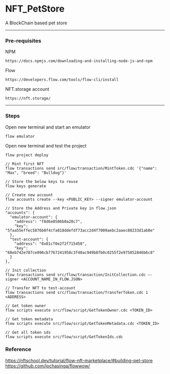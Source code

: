 # NFT_PetStore
A BlockChain based pet store

------
### Pre-requisites

NPM
```
https://docs.npmjs.com/downloading-and-installing-node-js-and-npm
```

Flow
```
https://developers.flow.com/tools/flow-cli/install
```

NFT.storage account
```
https://nft.storage/
```
------
### Steps 

Open new terminal and start an emulator
```
flow emulator
```
Open new terminal and test the project
```
flow project deploy

// Mint first NFT
flow transactions send src/flow/transaction/MintToken.cdc '{"name": "Max", "breed": "Bulldog"}'

// Store the below keys to reuse
flow keys generate

// Create new account
flow accounts create --key <PUBLIC_KEY> --signer emulator-account

// Store the Address and Private key in flow.json
"accounts": {
  "emulator-account": {
    "address": "f8d6e0586b0a20c7",
    "key": "5faa55effec5876b0f4cfa018ddefdf73acc2d4f7009aebc2aaec88233d1ab0e"
  },
  "test-account": {
    "address": "0x01cf0e2f2f715450",
    "key": "68eb742e787ce096cb7767241958c3f40ac949b8fb0c0255f2e975052846b6c8"
  }
},

// Init collection
flow transactions send src/flow/transaction/InitCollection.cdc —-signer <ACCOUNT_NAME_IN_FLOW.JSON>

// Transfer NFT to test-account
flow transactions send src/flow/transaction/TransferToken.cdc 1 <ADDRESS>

// Get token owner
flow scripts execute src/flow/script/GetTokenOwner.cdc <TOKEN_ID>

// Get token metadata
flow scripts execute src/flow/script/GetTokenMetadata.cdc <TOKEN_ID>

// Get all token ids
flow scripts execute src/flow/script/GetTokenIds.cdc
```

### Reference 
https://nftschool.dev/tutorial/flow-nft-marketplace/#building-pet-store
https://github.com/jochasinga/flowwow/
